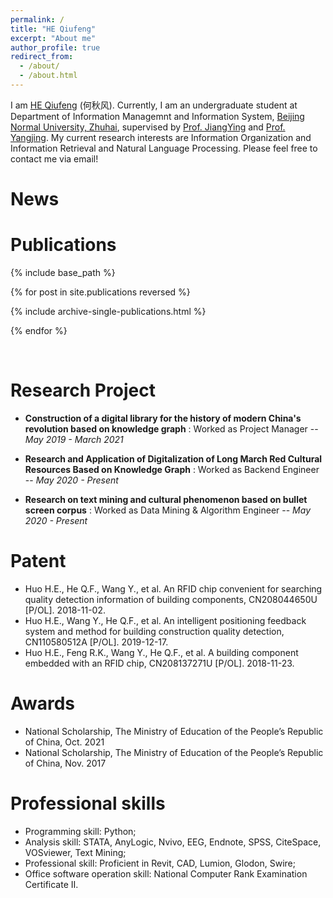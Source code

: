 ```yaml
---
permalink: /
title: "HE Qiufeng"
excerpt: "About me"
author_profile: true
redirect_from: 
  - /about/
  - /about.html
---
```


I am [HE Qiufeng](https://hqiufeng.github.io) (何秋风). Currently, I am an undergraduate student at Department of Information Managemnt and Information System, [Beijing Normal University, Zhuhai](https://english.bnuz.edu.cn/), supervised by [Prof. JiangYing](https://rsgyy.bnu.edu.cn/yjjg/glcxyjzx/glcxyjzxrcdw/97671.html) and [Prof. Yangjing](https://rsgyy.bnu.edu.cn/yjjg/yykxyjzx/rcdw2/97903.html). My current research interests are Information Organization and Information Retrieval and Natural Language Processing. Please feel free to contact me via email!

News
======



Publications
======

{% include base_path %}

{% for post in site.publications reversed %}

  {% include archive-single-publications.html %}

{% endfor %}

<br/>

Research Project
======
* **Construction of a digital library for the history of modern China's revolution based on knowledge graph** : Worked as Project Manager -- *May 2019 - March 2021*

* **Research and Application of Digitalization of Long March Red Cultural Resources Based on Knowledge Graph** : Worked as Backend Engineer -- *May 2020 - Present*
 
* **Research on text mining and cultural phenomenon based on bullet screen corpus** : Worked as Data Mining & Algorithm Engineer -- *May 2020 - Present*


Patent
======
- Huo H.E., He Q.F., Wang Y., et al. An RFID chip convenient for searching quality detection information of building components, CN208044650U [P/OL]. 2018-11-02.
- Huo H.E.,  Wang Y., He Q.F., et al. An intelligent positioning feedback system and method for building construction quality detection, CN110580512A [P/OL]. 2019-12-17.
- Huo H.E., Feng R.K., Wang Y., He Q.F., et al. A building component embedded with an RFID chip, CN208137271U [P/OL]. 2018-11-23.


Awards
======
- National Scholarship, The Ministry of Education of the People’s Republic of China, Oct. 2021
- National Scholarship, The Ministry of Education of the People’s Republic of China, Nov. 2017 


Professional skills
======
- Programming skill: Python;
- Analysis skill: STATA, AnyLogic, Nvivo, EEG, Endnote, SPSS, CiteSpace, VOSviewer, Text Mining;
- Professional skill: Proficient in Revit, CAD, Lumion, Glodon, Swire;
- Office software operation skill: National Computer Rank Examination Certificate Ⅱ.

